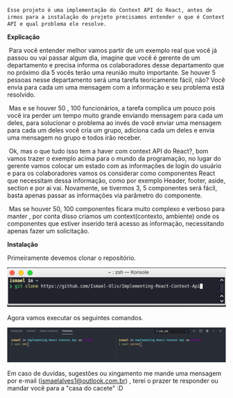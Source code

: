 	Esse projeto é uma implementação do Context API do React, antes de irmos para a instalação do projeto precisamos entender o que é Context API e qual problema ele resolve.

**Explicação**

​	Para você entender melhor vamos partir de um exemplo real que você já passou ou vai passar algum dia, imagine que você é gerente de um departamento e precisa informa os colaboradores desse departamento que no próximo dia 5 vocês terão uma reunião muito importante. Se houver 5 pessoas nesse departamento será uma tarefa teoricamente fácil, não? Você envia para cada um uma mensagem com a informação e seu problema está resolvido.

​	Mas e se houver 50 , 100 funcionários, a tarefa complica um pouco pois você ira perder um tempo muito grande enviando mensagem para cada um deles, para solucionar o problema ao invés de você enviar uma mensagem para cada um deles você cria um grupo, adiciona cada um deles e envia uma mensagem no grupo e todos irão receber.

​	Ok, mas o que tudo isso tem a haver com context API do React?, bom vamos trazer o exemplo acima para o mundo da programação, no lugar do gerente vamos colocar um estado com as informações de login do usuário e para os colaboradores vamos os considerar como componentes React que necessitam dessa informação, como por exemplo Header, footer, aside, section e por ai vai. Novamente, se tivermos 3, 5 componentes será fácil, basta apenas passar as informações via parâmetro do componente.

​	Mas se houver 50, 100 componentes ficara muito complexo e verboso para manter , por conta disso criamos um context(contexto, ambiente) onde os componentes que estiver inserido terá acesso as informação, necessitando apenas fazer um solicitação.

**Instalação**

Primeiramente devemos clonar o repositório.

![](https://github.com/Ismael-Oliv/Implementing-React-Context-Api/blob/main/assets/print-GitClone.png)

Agora vamos executar os seguintes comandos.

![](https://github.com/Ismael-Oliv/Implementing-React-Context-Api/blob/main/assets/Print%20-%20Terminal%20.png)



Em caso de duvidas, sugestões ou xingamento me mande uma mensagem por e-mail (ismaelalves1@outlook.com.br) , terei o prazer te responder ou mandar você para a "casa do cacete" :D